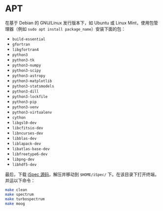 # APT

在基于 Debian 的 GNU/Linux 发行版本下，如 Ubuntu 或 Linux Mint，使用包管理器（例如 `sudo apt install package_name`）安装下面的包：

- `build-essential`
- `gfortran`
- `libgfortran4`
- `python3`
- `python3-tk`
- `python3-numpy`
- `python3-scipy`
- `python3-astropy`
- `python3-matplotlib`
- `python3-statsmodels`
- `python3-dill`
- `python3-lockfile`
- `python3-pip`
- `python3-venv`
- `python3-virtualenv`
- `cython`
- `libgsl0-dev`
- `libcfitsio-dev`
- `libncurses-dev`
- `libblas-dev`
- `liblapack-dev`
- `libatlas-base-dev`
- `libfreetype6-dev`
- `libpng-dev`
- `libhdf5-dev`

最后，下载 [iSpec 源码](/installation/)，解压并移动到 `$HOME/iSpec/` 下。在该目录下打开终端，并运以下命令：

``` bash
make clean
make spectrum
make turbospectrum
make moog
```
